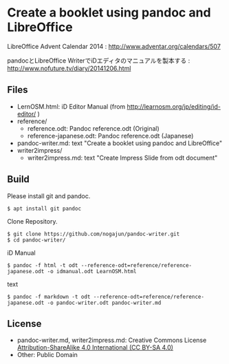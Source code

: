 Create a booklet using pandoc and LibreOffice
=============================================

LibreOffice Advent Calendar 2014
: http://www.adventar.org/calendars/507

pandocとLibreOffice WriterでiDエディタのマニュアルを製本する
: http://www.nofuture.tv/diary/20141206.html

Files
-----

- LernOSM.html: iD Editor Manual (from <http://learnosm.org/jp/editing/id-editor/> )
- reference/
	- reference.odt: Pandoc reference.odt (Original)
	- reference-japanese.odt: Pandoc reference.odt (Japanese)
- pandoc-writer.md: text "Create a booklet using pandoc and LibreOffice"
- writer2impress/
	- writer2impress.md: text "Create Impress Slide from odt document"

Build
-----

Please install git and pandoc.

	$ apt install git pandoc

Clone Repository.

	$ git clone https://github.com/nogajun/pandoc-writer.git
	$ cd pandoc-writer/

iD Manual

    $ pandoc -f html -t odt --reference-odt=reference/reference-japanese.odt -o idmanual.odt LearnOSM.html

text

    $ pandoc -f markdown -t odt --reference-odt=reference/reference-japanese.odt -o pandoc-writer.odt pandoc-writer.md

License
-------

- pandoc-writer.md, writer2impress.md: Creative Commons License [Attribution-ShareAlike 4.0 International (CC BY-SA 4.0)](https://creativecommons.org/licenses/by-sa/4.0/deed.ja)
- Other: Public Domain

